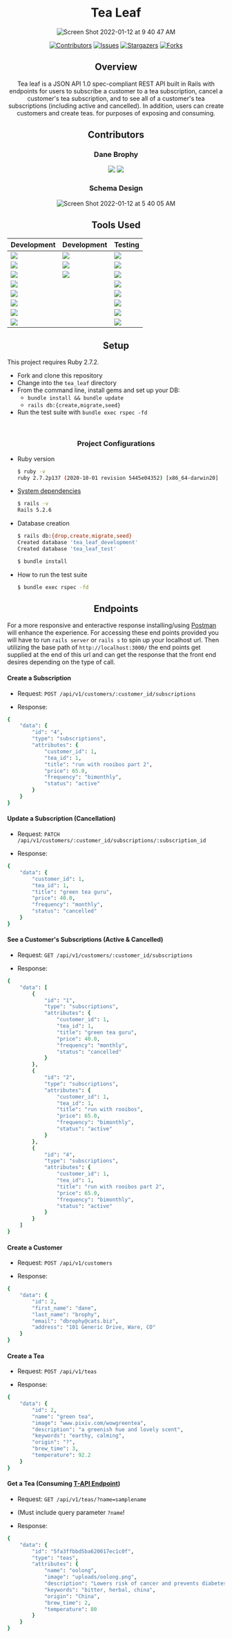 <div align="center">

 

# Tea Leaf
  
![Screen Shot 2022-01-12 at 9 40 47 AM](https://user-images.githubusercontent.com/76824096/149183202-94311648-bcda-4dee-a2a5-c23deb7009db.png)

[![Contributors][contributors-shield]][contributors-url]
[![Issues][issues-shield]][issues-url]
[![Stargazers][stars-shield]][stars-url]
[![Forks][forks-shield]][forks-url]

## Overview

Tea leaf is a JSON API 1.0 spec-compliant REST API built in Rails with endpoints for users to subscribe a customer to a tea subscription, cancel a customer's tea subscription, and to see all of a customer's tea subscriptions (including active and cancelled). In addition, users can create customers and create teas. for purposes of exposing and consuming.
</div>

<div align="center">

  ## Contributors

### Dane Brophy

[<img src="https://img.shields.io/badge/GitHub-181717.svg?&style=flaste&logo=github&logoColor=white" />](https://github.com/danembb)
[<img src= "https://img.shields.io/badge/in-LinkedIn-blue" />](https://www.linkedin.com/in/dane-brophy/)

### Schema Design
  
  ![Screen Shot 2022-01-12 at 5 40 05 AM](https://user-images.githubusercontent.com/76824096/149181980-119b9ebd-6073-416c-bf2e-866e4d7b91ff.png)
  
## Tools Used

|Development|Development|Testing
|--- |--- |--- |
|[<img src="https://img.shields.io/badge/Ruby-CC0000.svg?&style=flaste&logo=ruby&logoColor=white" />](https://www.ruby-lang.org/en/downloads/)|[<img src="https://img.shields.io/badge/Git-F05032.svg?&style=flaste&logo=git&logoColor=white" />](https://git-scm.com/book/en/v2/Getting-Started-First-Time-Git-Setup)|[ <img src="https://img.shields.io/badge/rspec-b81818.svg?&style=flaste&logo=rubygems&logoColor=white" />](https://github.com/rspec/rspec-rails)
|[ <img src="https://img.shields.io/badge/Ruby%20On%20Rails-b81818.svg?&style=flat&logo=rubyonrails&logoColor=white" />](https://rubygems.org/gems/rails/versions/5.2.6)|[<img src="https://img.shields.io/badge/GitHub-181717.svg?&style=flaste&logo=github&logoColor=white" />](https://desktop.github.com/)|[<img src="https://img.shields.io/badge/capybara-b81818.svg?&style=flaste&logo=rubygems&logoColor=white" />](https://github.com/teamcapybara/capybara)
|[<img src="https://img.shields.io/badge/pry-b81818.svg?&style=flaste&logo=rubygems&logoColor=white" />](https://rubygems.org/gems/pry/versions/0.10.3)|[<img src="https://img.shields.io/badge/Atom-66595C.svg?&style=flaste&logo=atom&logoColor=white" />](https://atom.io/)|[<img src="https://img.shields.io/badge/webmock-b81818.svg?&style=flaste&logo=rubygems&logoColor=white" />](https://github.com/bblimke/webmock)
|[<img src="https://img.shields.io/badge/sql-postgreSQL-green"/>](https://www.postgresql.org/)||[<img src="https://img.shields.io/badge/-VCR-lightgrey"/>](https://github.com/vcr/vcr)
|[<img src="https://img.shields.io/badge/-Postico-yellowgreen"/>](https://eggerapps.at/postico/)||[<img src="https://img.shields.io/badge/launchy-b81818.svg?&style=flaste&logo=rubygems&logoColor=white" />](https://rubygems.org/gems/launchy/versions/2.4.3)
|[<img src="https://img.shields.io/badge/Postman-FF6E4F.svg?&style=flat&logo=postman&logoColor=white" />](https://www.postman.com/product/rest-client/)||[<img src="https://img.shields.io/badge/-FactoryBot-green"/>](https://github.com/thoughtbot/factory_bot)
|[<img src="https://img.shields.io/badge/-Figaro-yellow"/>](https://github.com/laserlemon/figaro)||[<img src="https://img.shields.io/badge/-Faker-blue"/>](https://github.com/faker-ruby/faker)
|[<img src="https://img.shields.io/badge/faraday-b81818.svg?&style=flaste&logo=rubygems&logoColor=white" />](https://github.com/lostisland/faraday)||[<img src="https://img.shields.io/badge/simplecov-b81818.svg?&style=flaste&logo=rubygems&logoColor=white" />](https://rubygems.org/gems/simplecov/versions/0.12.0)|


</div>

<div align="center">

## Setup

</div>

This project requires Ruby 2.7.2.

 * Fork and clone this repository
 * Change into the `tea_leaf` directory
 * From the command line, install gems and set up your DB:
     * `bundle install && bundle update`
     * `rails db:{create,migrate,seed}`
 * Run the test suite with `bundle exec rspec -fd`
<br>
<div align="center">
  
### Project Configurations
</div>

  * Ruby version
      ```bash
      $ ruby -v
      ruby 2.7.2p137 (2020-10-01 revision 5445e04352) [x86_64-darwin20]
      ```

  * [System dependencies](https://github.com/danembb/tea_leaf/blob/main/Gemfile)
      ```bash
      $ rails -v
      Rails 5.2.6
      ```

  * Database creation
      ```bash
      $ rails db:{drop,create,migrate,seed}
      Created database 'tea_leaf_development'
      Created database 'tea_leaf_test'
      ```

      ```bash
      $ bundle install
      ```

  * How to run the test suite
      ```bash
      $ bundle exec rspec -fd
      ```
<div align="center">
  
## Endpoints
</div>

For a more responsive and enteractive response installing/using [Postman](https://www.postman.com/) will enhance the experience. For accessing these end points provided you will have to run `rails server` or `rails s` to spin up your localhost url. Then utilizing the base path of `http://localhost:3000/` the end points get supplied at the end of this url and can get the response that the front end desires depending on the type of call.

#### Create a Subscription
- Request: `POST /api/v1/customers/:customer_id/subscriptions`
 
- Response: 
```ruby
{
    "data": {
        "id": "4",
        "type": "subscriptions",
        "attributes": {
            "customer_id": 1,
            "tea_id": 1,
            "title": "run with rooibos part 2",
            "price": 65.0,
            "frequency": "bimonthly",
            "status": "active"
        }
    }
}

```

#### Update a Subscription (Cancellation)
- Request: `PATCH /api/v1/customers/:customer_id/subscriptions/:subscription_id`

- Response:
```ruby
{
    "data": {
        "customer_id": 1,
        "tea_id": 1,
        "title": "green tea guru",
        "price": 40.0,
        "frequency": "monthly",
        "status": "cancelled"
    }
}
```

#### See a Customer's Subscriptions (Active & Cancelled)
- Request: `GET /api/v1/customers/:customer_id/subscriptions`

- Response:
```ruby
{
    "data": [
        {
            "id": "1",
            "type": "subscriptions",
            "attributes": {
                "customer_id": 1,
                "tea_id": 1,
                "title": "green tea guru",
                "price": 40.0,
                "frequency": "monthly",
                "status": "cancelled"
            }
        },
        {
            "id": "2",
            "type": "subscriptions",
            "attributes": {
                "customer_id": 1,
                "tea_id": 1,
                "title": "run with rooibos",
                "price": 65.0,
                "frequency": "bimonthly",
                "status": "active"
            }
        },
        {
            "id": "4",
            "type": "subscriptions",
            "attributes": {
                "customer_id": 1,
                "tea_id": 1,
                "title": "run with rooibos part 2",
                "price": 65.0,
                "frequency": "bimonthly",
                "status": "active"
            }
        }
    ]
}
```

#### Create a Customer
- Request: `POST /api/v1/customers`

- Response:
```ruby
{
    "data": {
        "id": 2,
        "first_name": "dane",
        "last_name": "brophy",
        "email": "dbrophy@cats.biz",
        "address": "101 Generic Drive, Ware, CO"
    }
}
```

#### Create a Tea
- Request: `POST /api/v1/teas`

- Response:
```ruby
{
    "data": {
        "id": 2,
        "name": "green tea",
        "image": "www.pixiv.com/wowgreentea",
        "description": "a greenish hue and lovely scent",
        "keywords": "earthy, calming",
        "origin": "?",
        "brew_time": 3,
        "temperature": 92.2
    }
}
```

#### Get a Tea (Consuming [T-API Endpoint](https://github.com/victoria-lo/TAPI))
- Request: `GET /api/v1/teas/?name=samplename`
 - (Must include query parameter `?name`!

- Response:
```ruby
{
    "data": {
        "id": "5fa3ffbbd5ba620017ec1c0f",
        "type": "teas",
        "attributes": {
            "name": "oolong",
            "image": "uploads/oolong.png",
            "description": "Lowers risk of cancer and prevents diabetes.",
            "keywords": "bitter, herbal, china",
            "origin": "China",
            "brew_time": 2,
            "temperature": 80
        }
    }
}
```
<!-- MARKDOWN LINKS & IMAGES -->

[contributors-shield]: https://img.shields.io/github/contributors/danembb/tea_leaf.svg?style=flat-square
[contributors-url]: https://github.com/danembb/tea_leaf/graphs/contributors
[forks-shield]: https://img.shields.io/github/forks/danembb/tea_leaf.svg?style=flat-square
[forks-url]: https://github.com/danembb/tea_leaf/network/members
[stars-shield]: https://img.shields.io/github/stars/danembb/tea_leaf.svg?style=flat-square
[stars-url]: https://github.com/danembb/tea_leaf/stargazers
[issues-shield]: https://img.shields.io/github/issues/danembb/tea_leaf.svg?style=flat-square
[issues-url]: https://github.com/danembb/tea_leaf/issues
[build-badge]: https://img.shields.io/circleci/build/github/danembb/tea_leaf?style=flat-square
